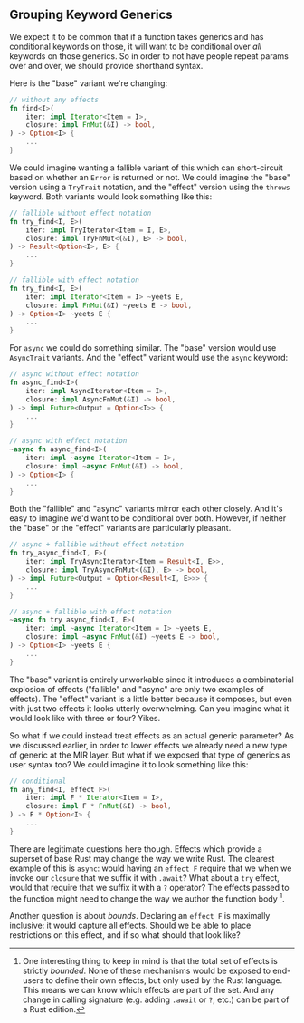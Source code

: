 ## Grouping Keyword Generics

We expect it to be common that if a function takes generics and has conditional
keywords on those, it will want to be conditional over *all* keywords on those
generics. So in order to not have people repeat params over and over, we should
provide shorthand syntax.

Here is the "base" variant we're changing:
```rust
// without any effects
fn find<I>(
    iter: impl Iterator<Item = I>,
    closure: impl FnMut(&I) -> bool,
) -> Option<I> {
    ...    
}
```

We could imagine wanting a fallible variant of this which can short-circuit
based on whether an `Error` is returned or not. We could imagine the "base"
version using a `TryTrait` notation, and the "effect" version using the `throws`
keyword. Both variants would look something like this:

```rust
// fallible without effect notation
fn try_find<I, E>(
    iter: impl TryIterator<Item = I, E>,
    closure: impl TryFnMut<(&I), E> -> bool,
) -> Result<Option<I>, E> {
    ...
}

// fallible with effect notation
fn try_find<I, E>(
    iter: impl Iterator<Item = I> ~yeets E,
    closure: impl FnMut(&I) ~yeets E -> bool,
) -> Option<I> ~yeets E {
    ...
}
```

For `async` we could do something similar. The "base" version would use
`AsyncTrait` variants. And the "effect" variant would use the `async` keyword:

```rust
// async without effect notation
fn async_find<I>(
    iter: impl AsyncIterator<Item = I>,
    closure: impl AsyncFnMut(&I) -> bool,
) -> impl Future<Output = Option<I>> {
    ...
}

// async with effect notation
~async fn async_find<I>(
    iter: impl ~async Iterator<Item = I>,
    closure: impl ~async FnMut(&I) -> bool,
) -> Option<I> {
    ...
}
```

Both the "fallible" and "async" variants mirror each other closely. And it's
easy to imagine we'd want to be conditional over both. However, if neither the
"base" or the "effect" variants are particularly pleasant.

```rust
// async + fallible without effect notation
fn try_async_find<I, E>(
    iter: impl TryAsyncIterator<Item = Result<I, E>>,
    closure: impl TryAsyncFnMut<(&I), E> -> bool,
) -> impl Future<Output = Option<Result<I, E>>> {
    ...
}

// async + fallible with effect notation
~async fn try async_find<I, E>(
    iter: impl ~async Iterator<Item = I> ~yeets E,
    closure: impl ~async FnMut(&I) ~yeets E -> bool,
) -> Option<I> ~yeets E {
    ...
}
```

The "base" variant is entirely unworkable since it introduces a combinatorial
explosion of effects ("fallible" and "async" are only two examples of effects).
The "effect" variant is a little better because it composes, but even with just
two effects it looks utterly overwhelming. Can you imagine what it would look
like with three or four? Yikes.

So what if we could instead treat effects as an actual generic parameter? As we
discussed earlier, in order to lower effects we already need a new type of
generic at the MIR layer. But what if we exposed that type of generics as user
syntax too? We could imagine it to look something like this:

```rust
// conditional
fn any_find<I, effect F>(
    iter: impl F * Iterator<Item = I>,
    closure: impl F * FnMut(&I) -> bool,
) -> F * Option<I> {
    ...    
}
```

There are legitimate questions here though. Effects which provide a superset of
base Rust may change the way we write Rust. The clearest example of this is
`async`: would having an `effect F` require that we when we invoke our `closure`
that we suffix it with `.await`? What about a `try` effect, would that require
that we suffix it with a `?` operator? The effects passed to the function might
need to change the way we author the function body [^implication].

[^implication]: One interesting thing to keep in mind is that the total set of
effects is strictly _bounded_. None of these mechanisms would be exposed to
end-users to define their own effects, but only used by the Rust language. This
means we can know which effects are part of the set. And any change in calling
signature (e.g. adding `.await` or `?`, etc.) can be part of a Rust edition.

Another question is about _bounds_. Declaring an `effect F` is maximally
inclusive: it would capture all effects. Should we be able to place restrictions
on this effect, and if so what should that look like?
